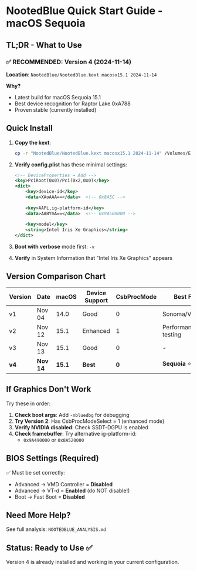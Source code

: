 # NootedBlue Quick Start Guide - macOS Sequoia

## TL;DR - What to Use

### ✅ RECOMMENDED: Version 4 (2024-11-14)
**Location**: `NootedBlue/NootedBlue.kext macosx15.1 2024-11-14`

**Why?**
- Latest build for macOS Sequoia 15.1
- Best device recognition for Raptor Lake 0xA788
- Proven stable (currently installed)

## Quick Install

1. **Copy the kext**:
   ```bash
   cp -r "NootedBlue/NootedBlue.kext macosx15.1 2024-11-14" /Volumes/EFI/EFI/OC/Kexts/NootedBlue.kext
   ```

2. **Verify config.plist** has these minimal settings:
   ```xml
   <!-- DeviceProperties → Add -->
   <key>PciRoot(0x0)/Pci(0x2,0x0)</key>
   <dict>
       <key>device-id</key>
       <data>XAoAAA==</data>  <!-- 0x8A5C -->
       
       <key>AAPL,ig-platform-id</key>
       <data>AABYmA==</data>  <!-- 0x9A580000 -->
       
       <key>model</key>
       <string>Intel Iris Xe Graphics</string>
   </dict>
   ```

3. **Boot with verbose** mode first: `-v`

4. **Verify** in System Information that "Intel Iris Xe Graphics" appears

## Version Comparison Chart

| Version | Date | macOS | Device Support | CsbProcMode | Best For |
|---------|------|-------|----------------|-------------|----------|
| v1 | Nov 04 | 14.0 | Good | 0 | Sonoma/Ventura |
| v2 | Nov 12 | 15.1 | Enhanced | 1 | Performance testing |
| v3 | Nov 13 | 15.1 | Good | 0 | - |
| **v4** | **Nov 14** | **15.1** | **Best** | **0** | **Sequoia** ⭐ |

## If Graphics Don't Work

Try these in order:

1. **Check boot args**: Add `-nbluedbg` for debugging
2. **Try Version 2**: Has CsbProcModeSelect = 1 (enhanced mode)
3. **Verify NVIDIA disabled**: Check SSDT-DGPU is enabled
4. **Check framebuffer**: Try alternative ig-platform-id:
   - `0x9A490000` or `0x8A520000`

## BIOS Settings (Required)

✅ Must be set correctly:
- Advanced → VMD Controller = **Disabled**
- Advanced → VT-d = **Enabled** (do NOT disable!)
- Boot → Fast Boot = **Disabled**

## Need More Help?

See full analysis: `NOOTEDBLUE_ANALYSIS.md`

## Status: Ready to Use ✅

Version 4 is already installed and working in your current configuration.
